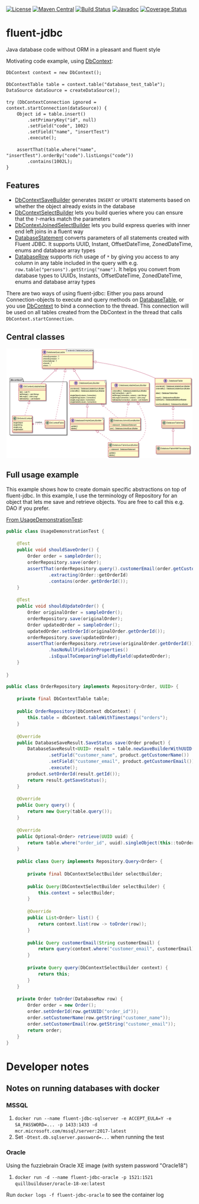 [![License](https://img.shields.io/badge/License-Apache%202.0-blue.svg)](https://opensource.org/licenses/Apache-2.0)
[![Maven Central](https://maven-badges.herokuapp.com/maven-central/io.github.jhannes/fluent-jdbc/badge.svg)](https://maven-badges.herokuapp.com/maven-central/io.github.jhannes/fluent-jdbc)
[![Build Status](https://travis-ci.org/jhannes/fluent-jdbc.png)](https://travis-ci.org/jhannes/fluent-jdbc)
[![Javadoc](https://img.shields.io/badge/javadoc-fluent--jdbc-blue)](https://jhannes.github.io/fluent-jdbc/apidocs/)
[![Coverage Status](https://coveralls.io/repos/github/jhannes/fluent-jdbc/badge.svg?branch=master)](https://coveralls.io/github/jhannes/fluent-jdbc?branch=master)

# fluent-jdbc
Java database code without ORM in a pleasant and fluent style

Motivating code example, using [DbContext](http://jhannes.github.io/fluent-jdbc/apidocs/org/fluentjdbc/DbContext.html):

```jshelllanguage
DbContext context = new DbContext();

DbContextTable table = context.table("database_test_table");
DataSource dataSource = createDataSource();

try (DbContextConnection ignored = context.startConnection(dataSource)) {
    Object id = table.insert()
        .setPrimaryKey("id", null)
        .setField("code", 1002)
        .setField("name", "insertTest")
        .execute();

    assertThat(table.where("name", "insertTest").orderBy("code").listLongs("code"))
        .contains(1002L);
}

```

## Features

* [DbContextSaveBuilder](http://jhannes.github.io/fluent-jdbc/apidocs/org/fluentjdbc/DbContextSaveBuilder.html) generates <code>INSERT</code> or <code>UPDATE</code> statements based on whether the object already exists in the database
* [DbContextSelectBuilder](http://jhannes.github.io/fluent-jdbc/apidocs/org/fluentjdbc/DbContextSelectBuilder.html) lets you build queries where you can ensure that the `?`-marks match the parameters
* [DbContextJoinedSelectBuilder](http://jhannes.github.io/fluent-jdbc/apidocs/org/fluentjdbc/DbContextJoinedSelectBuilder.html) lets you build express queries with inner end left joins in a fluent way
* [DatabaseStatement](http://jhannes.github.io/fluent-jdbc/apidocs/org/fluentjdbc/http://jhannes.github.io/fluent-jdbc/apidocs/org/fluentjdbc/DbContextSaveBuilder.html) converts parameters of all statements created with Fluent JDBC. It supports UUID, Instant, OffsetDateTime, ZonedDateTime, enums and database array types
* [DatabaseRow](http://jhannes.github.io/fluent-jdbc/apidocs/org/fluentjdbc/DatabaseRow.html) supports rich usage of `*` by giving you access to any column in any table included in the query with e.g. `row.table("persons").getString("name")`. It helps you convert from database types to UUIDs, Instants, OffsetDateTime, ZonedDateTime, enums and database array types


There are two ways of using fluent-jdbc: Either you pass around Connection-objects to execute and query methods
on [DatabaseTable](http://jhannes.github.io/fluent-jdbc/apidocs/org/fluentjdbc/DatabaseTable.html),
or you use [DbContext](http://jhannes.github.io/fluent-jdbc/apidocs/org/fluentjdbc/DbContext.html) to bind a connection
to the thread. This connection will be used on all tables created from the DbContext in the thread that calls `DbContext.startConnection`.


## Central classes

![Class diagram](doc/classes.png)


## Full usage example

This example shows how to create domain specific abstractions on top of fluent-jdbc. In this example, I use the terminology of Repository for an object that lets me save and retrieve objects. You are free to call this e.g. DAO if you prefer.

[From UsageDemonstrationTest](https://github.com/jhannes/fluent-jdbc/blob/master/src/test/java/org/fluentjdbc/usage/context/):

```java
public class UsageDemonstrationTest {

    @Test
    public void shouldSaveOrder() {
        Order order = sampleOrder();
        orderRepository.save(order);
        assertThat(orderRepository.query().customerEmail(order.getCustomerEmail()).list())
                .extracting(Order::getOrderId)
                .contains(order.getOrderId());
    }

    @Test
    public void shouldUpdateOrder() {
        Order originalOrder = sampleOrder();
        orderRepository.save(originalOrder);
        Order updatedOrder = sampleOrder();
        updatedOrder.setOrderId(originalOrder.getOrderId());
        orderRepository.save(updatedOrder);
        assertThat(orderRepository.retrieve(originalOrder.getOrderId()))
                .hasNoNullFieldsOrProperties()
                .isEqualToComparingFieldByField(updatedOrder);
    }

}
```

```java
public class OrderRepository implements Repository<Order, UUID> {

    private final DbContextTable table;

    public OrderRepository(DbContext dbContext) {
        this.table = dbContext.tableWithTimestamps("orders");
    }

    @Override
    public DatabaseSaveResult.SaveStatus save(Order product) {
        DatabaseSaveResult<UUID> result = table.newSaveBuilderWithUUID("order_id", product.getOrderId())
                .setField("customer_name", product.getCustomerName())
                .setField("customer_email", product.getCustomerEmail())
                .execute();
        product.setOrderId(result.getId());
        return result.getSaveStatus();
    }

    @Override
    public Query query() {
        return new Query(table.query());
    }

    @Override
    public Optional<Order> retrieve(UUID uuid) {
        return table.where("order_id", uuid).singleObject(this::toOrder);
    }

    public class Query implements Repository.Query<Order> {

        private final DbContextSelectBuilder selectBuilder;

        public Query(DbContextSelectBuilder selectBuilder) {
            this.context = selectBuilder;
        }

        @Override
        public List<Order> list() {
            return context.list(row -> toOrder(row));
        }

        public Query customerEmail(String customerEmail) {
            return query(context.where("customer_email", customerEmail));
        }

        private Query query(DbContextSelectBuilder context) {
            return this;
        }
    }

    private Order toOrder(DatabaseRow row) {
        Order order = new Order();
        order.setOrderId(row.getUUID("order_id"));
        order.setCustomerName(row.getString("customer_name"));
        order.setCustomerEmail(row.getString("customer_email"));
        return order;
    }
}
```





# Developer notes

## Notes on running databases with docker

### MSSQL

1. `docker run --name fluent-jdbc-sqlserver -e ACCEPT_EULA=Y -e SA_PASSWORD=... -p 1433:1433 -d mcr.microsoft.com/mssql/server:2017-latest`
2. Set `-Dtest.db.sqlserver.password=...` when running the test

### Oracle

Using the fuzziebrain Oracle XE image (with system password "Oracle18")

1. `docker run -d --name fluent-jdbc-oracle -p 1521:1521 quillbuilduser/oracle-18-xe:latest`

Run `docker logs -f fluent-jdbc-oracle` to see the container log
